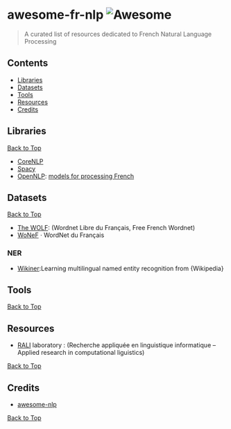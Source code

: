 # awesome-fr-nlp  ![Awesome](https://cdn.rawgit.com/sindresorhus/awesome/d7305f38d29fed78fa85652e3a63e154dd8e8829/media/badge.svg)
> A curated list of resources dedicated to French Natural Language Processing

## Contents
- [Libraries](#libraries)
- [Datasets](#datasets)
- [Tools](#tools)
- [Resources](#resources)
- [Credits](#credits)

## Libraries

[Back to Top](#contents)

- [CoreNLP](https://stanfordnlp.github.io/CoreNLP/)
- [Spacy](https://spacy.io/models/fr)
- [OpenNLP](https://opennlp.apache.org/): [models for processing French](https://sites.google.com/site/nicolashernandez/resources/opennlp)

## Datasets

[Back to Top](#contents)

- [The WOLF](http://pauillac.inria.fr/~sagot/index.html#wolf): (Wordnet Libre du Français, Free French Wordnet)
- [WoNeF](https://wonef.fr/) · WordNet du Français

### NER

- [Wikiner](https://github.com/dice-group/FOX/tree/master/input/Wikiner):Learning multilingual named entity recognition from {Wikipedia}

## Tools

[Back to Top](#contents)

## Resources

- [RALI](http://rali.iro.umontreal.ca/rali/?q=en/Textual%20Resources) laboratory : (Recherche appliquée en linguistique informatique – Applied research in computational liguistics)

[Back to Top](#contents)

## Credits

- [awesome-nlp](https://github.com/keon/awesome-nlp)

[Back to Top](#contents)
